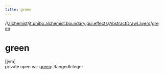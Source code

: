 ```yaml
---
title: green
---
```

//[alchemist](../../../index.html)/[it.unibo.alchemist.boundary.gui.effects](../index.html)/[AbstractDrawLayers](index.html)/[green](green.html)



# green



[jvm]\
private open var [green](green.html): RangedInteger




